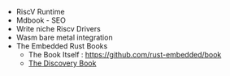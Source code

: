- RiscV Runtime
- Mdbook - SEO
- Write niche Riscv Drivers
- Wasm bare metal integration
- The Embedded Rust Books
  - The Book Itself : https://github.com/rust-embedded/book
  - [The Discovery Book](https://github.com/rust-embedded/discovery)